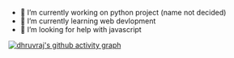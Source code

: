 




- 🔭 I’m currently working on python project (name not decided)
- 🌱 I’m currently learning web devlopment 
- 🤔 I’m looking for help with javascript

[![dhruvraj's github activity graph](https://activity-graph.herokuapp.com/graph?username=dhruvsol&theme=xcode)](https://git.io/dhruvsol)
